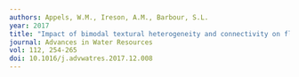 ```yaml
---
authors: Appels, W.M., Ireson, A.M., Barbour, S.L.
year: 2017
title: "Impact of bimodal textural heterogeneity and connectivity on flow and transport through unsaturated mine waste rock."
journal: Advances in Water Resources
vol: 112, 254-265
doi: 10.1016/j.advwatres.2017.12.008
---
```

